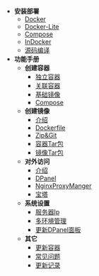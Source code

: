 * **安装部署**
  * [Docker](zh-cn/install/docker.md)
  * [Docker-Lite](zh-cn/install/docker-lite.md)
  * [Compose](zh-cn/install/compose.md)
  * [InDocker](zh-cn/install/dind.md)
  * [源码编译](zh-cn/install/source.md)
* **功能手册**
  * **创建容器**
    * [独立容器](zh-cn/manual/container-create.md)
    * [关联容器](zh-cn/manual/container-create-link.md)
    * [基础镜像](zh-cn/manual/container-create-image.md)
    * [Compose](zh-cn/manual/container-create-compose.md)
  * **创建镜像**
    * [介绍](zh-cn/manual/image-create.md)
    * [Dockerfile](zh-cn/manual/image-create-dockerfile.md)
    * [Zip&Git](zh-cn/manual/image-create-zip.md)
    * [容器Tar包](zh-cn/manual/image-create-container.md)
    * [镜像Tar包](zh-cn/manual/image-create-image.md)
  * **对外访问**
    * [介绍](zh-cn/manual/container-domain.md)
    * [DPanel](zh-cn/manual/container-domain-dpanel.md)
    * [NginxProxyManger](zh-cn/manual/container-domain-npm.md)
    * [宝塔](zh-cn/manual/container-domain-bt.md)
  * **系统设置**
    * [服务器Ip](zh-cn/manual/setting-server.md)
    * [多环境管理](zh-cn/manual/setting-docker-env.md)
    * [更新DPanel面板](zh-cn/manual/setting-upgrade.md)
  * **其它**
    * [更新容器](zh-cn/manual/container-update.md)
    * [常见问题](zh-cn/manual/qa.md)
    * [更新记录](zh-cn/manual/upgrade.md)